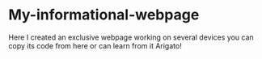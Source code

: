 # My-informational-webpage
Here I created an exclusive webpage working on several devices you can copy its code from here or can learn from it Arigato!

